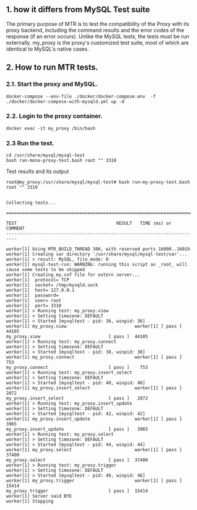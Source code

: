 ## 1. how it differs from MySQL Test suite

The primary purpose of MTR is to test the compatibility of the Proxy with its proxy backend, including the command
results and the error codes of the response (if an error occurs). Unlike the MySQL tests, the tests must be run
externally. my_proxy is the proxy's customized test suite, most of which
are identical to MySQL's native cases.

## 2. How to run MTR tests.

### 2.1. Start the proxy and MySQL.

```shell
docker-compose --env-file ./docker/docker-compose.env  -f ./docker/docker-compose-with-mysqld.yml up -d
```

### 2.2. Login to the proxy container.

```shell
docker exec -it my_proxy /bin/bash
```

### 2.3 Run the test.

```shell
cd /usr/share/mysql/mysql-test
bash run-mono-proxy-test.bash root "" 3310
```

Test results and its output

```text
root@my_proxy:/usr/share/mysql/mysql-test# bash run-my-proxy-test.bash root "" 3310


Collecting tests...

==============================================================================

TEST                                      RESULT   TIME (ms) or COMMENT
--------------------------------------------------------------------------

worker[1] Using MTR_BUILD_THREAD 300, with reserved ports 16000..16019
worker[1] Creating var directory '/usr/share/mysql/mysql-test/var'...
worker[1] > result: MySQL, file_mode: 0
worker[1] mysql-test-run: WARNING: running this script as _root_ will cause some tests to be skipped
worker[1] Creating my.cnf file for extern server...
worker[1]  protocol= TCP
worker[1]  socket= /tmp/mysqld.sock
worker[1]  host= 127.0.0.1
worker[1]  password=
worker[1]  user= root
worker[1]  port= 3310
worker[1] > Running test: my_proxy.view
worker[1] > Setting timezone: DEFAULT
worker[1] > Started [mysqltest - pid: 36, winpid: 36]
worker[1] my_proxy.view                          worker[1] [ pass ]  44105
my_proxy.view                          [ pass ]  44105
worker[1] > Running test: my_proxy.connect
worker[1] > Setting timezone: DEFAULT
worker[1] > Started [mysqltest - pid: 38, winpid: 38]
worker[1] my_proxy.connect                       worker[1] [ pass ]    753
my_proxy.connect                       [ pass ]    753
worker[1] > Running test: my_proxy.insert_select
worker[1] > Setting timezone: DEFAULT
worker[1] > Started [mysqltest - pid: 40, winpid: 40]
worker[1] my_proxy.insert_select                 worker[1] [ pass ]   2072
my_proxy.insert_select                 [ pass ]   2072
worker[1] > Running test: my_proxy.insert_update
worker[1] > Setting timezone: DEFAULT
worker[1] > Started [mysqltest - pid: 42, winpid: 42]
worker[1] my_proxy.insert_update                 worker[1] [ pass ]   3965
my_proxy.insert_update                 [ pass ]   3965
worker[1] > Running test: my_proxy.select
worker[1] > Setting timezone: DEFAULT
worker[1] > Started [mysqltest - pid: 44, winpid: 44]
worker[1] my_proxy.select                        worker[1] [ pass ]  37400
my_proxy.select                        [ pass ]  37400
worker[1] > Running test: my_proxy.trigger
worker[1] > Setting timezone: DEFAULT
worker[1] > Started [mysqltest - pid: 46, winpid: 46]
worker[1] my_proxy.trigger                       worker[1] [ pass ]  15414
my_proxy.trigger                       [ pass ]  15414
worker[1] Server said BYE
worker[1] Stopping
```
